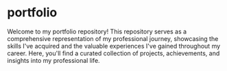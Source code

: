 # portfolio
Welcome to my portfolio repository! This repository serves as a comprehensive representation of my professional journey, showcasing the skills I've acquired and the valuable experiences I've gained throughout my career. Here, you'll find a curated collection of projects, achievements, and insights into my professional life.

